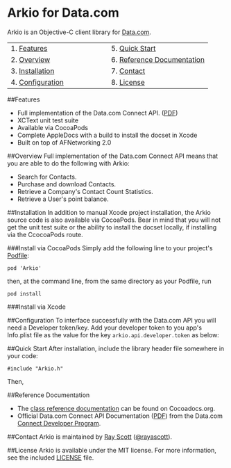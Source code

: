 Arkio for Data.com
===========================
Arkio is an Objective-C client library for [Data.com](http://data.com).

<table width="100%" border=0>
	<tr>
		<td width="50%">1. <a href="#features">Features</a></td><td>5. <a href="#quickstart">Quick Start</a></td>
	</tr>
	<tr>
		<td>2. <a href="#overview">Overview</a></td><td>6. <a href="#referencedocs">Reference Documentation</a></td>
	</tr>
	<tr>
		<td>3. <a href="#installation">Installation</a></td><td>7. <a href="#contact">Contact</a></td>
	</tr>
	<tr>
		<td>4. <a href="#configuration">Configuration</a></td><td>8. <a href="#license">License</a></td>
	</tr>

</table>

##<a name="features">Features</a>
- Full implementation of the Data.com Connect API. ([PDF](http://www.data.com/export/sites/data/common/assets/pdf/DS_Datadotcom_Connect_API_Docs.pdf)) 
- XCText unit test suite
- Available via CocoaPods
- Complete AppleDocs with a build to install the docset in Xcode
- Built on top of AFNetworking 2.0

##<a name="overview">Overview</a>
Full implementation of the Data.com Connect API means that you are able to do the following with Arkio:

- Search for Contacts.
- Purchase and download Contacts.
- Retrieve a Company's Contact Count Statistics.
- Retrieve a User's point balance.


##<a name="installation">Installation</a>
In addition to manual Xcode project installation, the Arkio source code is also available via CocoaPods. Bear in mind that you will not get the unit test suite or the ability to install the docset locally, if installing via the CcocoaPods route.  

###Install via CocoaPods 
Simply add the following line to your project's [Podfile](http://docs.cocoapods.org/podfile.html):

```
pod 'Arkio'
```
then, at the command line, from the same directory as your Podfile, run
 
```
pod install
```

###Install via Xcode

##<a name="configuration">Configuration</a>
To interface successfully with the Data.com API you will need a Developer token/key. Add your developer token to you app's Info.plist file as the value for the key `arkio.api.developer.token` as below:
  

##<a name="quickstart">Quick Start</a>
After installation, include the library header file somewhere in your code:

```
#include "Arkio.h"
```
Then, 

##<a name="referencedocs">Reference Documentation</a>

- The [class reference documentation](http://cocoadocs.org/docsets/Arkio/) can be found on Cocoadocs.org.
- Official Data.com Connect API Documentation ([PDF](http://www.data.com/export/sites/data/common/assets/pdf/DS_Datadotcom_Connect_API_Docs.pdf)) from the Data.com [Connect Developer Program](http://www.data.com/data-resources/connect-developer/index.jsp).

##<a name="contact">Contact</a>
Arkio is maintained by [Ray Scott](https://github.com/rayascott) ([@rayascott](http://www.twitter.com/rayascott)).

##<a name="license">License</a>
Arkio is available under the MIT license. For more information, see the included [LICENSE](./LICENSE) file.
